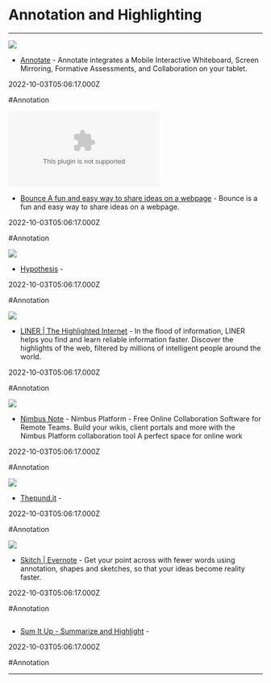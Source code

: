 # Annotation and Highlighting

---

![](https://annotate.net/resources/siteimages/logo1.png)

- [Annotate](https://annotate.net) - Annotate integrates a Mobile Interactive Whiteboard, Screen Mirroring, Formative Assessments, and Collaboration on your tablet.

2022-10-03T05:06:17.000Z

#Annotation

![](https://rdl.ink/render/https%3A%2F%2Fwww.bounceapp.com)

- [Bounce A fun and easy way to share ideas on a webpage](https://www.bounceapp.com) - Bounce is a fun and easy way to share ideas on a webpage.

2022-10-03T05:06:17.000Z

#Annotation

![](https://d242fdlp0qlcia.cloudfront.net/uploads/2020/05/25133654/HypothesisFeaturedDefault.png)

- [Hypothesis](https://hypothes.is) - 

2022-10-03T05:06:17.000Z

#Annotation

![](https://getliner.com/landing/image/og_image.jpg)

- [LINER | The Highlighted Internet](https://getliner.com) - In the flood of information, LINER helps you find and learn reliable information faster. Discover the highlights of the web, filtered by millions of intelligent people around the world.

2022-10-03T05:06:17.000Z

#Annotation

![](https://nimbusweb.me/wp-content/uploads/2022/11/preview-note.jpg)

- [Nimbus Note](https://nimbusweb.me) - Nimbus Platform - Free Online Collaboration Software for Remote Teams. Build your wikis, client portals and more with the Nimbus Platform collaboration tool  A perfect space for online work

2022-10-03T05:06:17.000Z

#Annotation

![](https://thepund.it/wp-content/uploads/2014/11/Pundit-Animal-Farm.jpg)

- [Thepund.it](https://thepund.it) - 

2022-10-03T05:06:17.000Z

#Annotation

![](https://images.prismic.io/evernote/509c3ac6-646c-4873-910b-38864d186ee9_og-image.png)

- [Skitch | Evernote](https://evernote.com/skitch) - Get your point across with fewer words using annotation, shapes and sketches, so that your ideas become reality faster.

2022-10-03T05:06:17.000Z

#Annotation

![]()

- [Sum It Up - Summarize and Highlight](https://rachitgulati.com/sum-it-up) - 

2022-10-03T05:06:17.000Z

#Annotation

---

